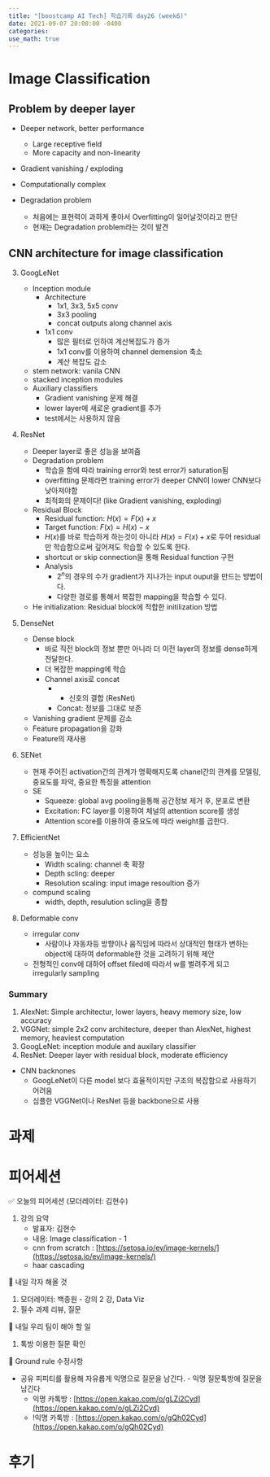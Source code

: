 ```yaml
---
title: "[boostcamp AI Tech] 학습기록 day26 (week6)"
date: 2021-09-07 20:00:00 -0400
categories:
use_math: true
---
```


# Image Classification
## Problem by deeper layer
* Deeper network, better performance
    * Large receptive field
    * More capacity and non-linearity
* Gradient vanishing / exploding

* Computationally complex

* Degradation problem
    * 처음에는 표현력이 과하게 좋아서 Overfitting이 일어날것이라고 판단
    * 현재는 Degradation problem라는 것이 발견

## CNN architecture for image classification
3. GoogLeNet
    * Inception module
        * Architecture
            * 1x1, 3x3, 5x5 conv
            * 3x3 pooling
            * concat outputs along channel axis
        * 1x1 conv
            * 많은 필터로 인하여 계산복잡도가 증가
            * 1x1 conv를 이용하여 channel demension 축소
            * 계산 복잡도 감소
    * stem network: vanila CNN
    * stacked inception modules
    * Auxiliary classifiers
        * Gradient vanishing 문제 해결
        * lower layer에 새로운 gradient를 추가
        * test에서는 사용하지 않음

4. ResNet
    * Deeper layer로 좋은 성능을 보여줌
    * Degradation problem
        * 학습을 함에 따라 training error와 test error가 saturation됨
        * overfitting 문제라면 training error가 deeper CNN이 lower CNN보다 낮아져야함
        * 최적화의 문제이다! (like Gradient vanishing, exploding)
    * Residual Block
        * Residual function: $H(x)=F(x)+x$
        * Target function: $F(x)=H(x)-x$
        * $H(x)$를 바로 학습하게 하는것이 아니라 $H(x)=F(x)+x$로 두어 residual만 학습함으로써 깊어져도 학습할 수 있도록 한다.
        * shortcut or skip connection을 통해 Residual function 구현
        * Analysis
            * $2^{n}$의 경우의 수가 gradient가 지나가는 input ouput을 만드는 방법이다.
            * 다양한 경로를 통해서 복잡한 mapping을 학습할 수 있다.
    * He initialization: Residual block에 적합한 initilization 방법

5. DenseNet
    * Dense block
        * 바로 직전 block의 정보 뿐만 아니라 더 이전 layer의 정보를 dense하게 전달한다.
        * 더 복잡한 mapping에 학습
        * Channel axis로 concat
            * + 신호의 결합 (ResNet)
            * Concat: 정보를 그대로 보존
    * Vanishing gradient 문제를 감소
    * Feature propagation을 강화
    * Feature의 재사용

6. SENet
    * 현재 주어진 activation간의 관계가 명확해지도록 chanel간의 관계를 모델링, 중요도를 파악, 중요한 특징을 attention
    * SE
        * Squeeze: global avg pooling을통해 공간정보 제거 후, 분포로 변환
        * Excitation: FC layer를 이용하여 체널의 attention score를 생성
        * Attention score를 이용하여 중요도에 따라 weight를 곱한다.

7. EfficientNet
    * 성능을 높이는 요소
        * Width scaling: channel 축 확장
        * Depth scling: deeper
        * Resolution scaling: input image resoultion 증가
    * compund scaling
        * width, depth, resulution scling을 종합

8. Deformable conv
    * irregular conv
        * 사람이나 자동차등 방향이나 움직임에 따라서 상대적인 형태가 변하는 object에 대하여 deformable한 것을 고려하기 위해 제안
    * 전형적인 conv에 대하어 offset filed에 따라서 w를 벌려주게 되고 irregularly sampling

### Summary
1. AlexNet: Simple architectur, lower layers, heavy memory size, low accuracy
2. VGGNet: simple 2x2 conv architecture, deeper than AlexNet, highest memory, heaviest computation
3. GoogLeNet: inception module and auxilary classifier
4. ResNet: Deeper layer with residual block, moderate efficiency
* CNN backnones
    * GoogLeNet이 다른 model 보다 효율적이지만 구조의 복잡함으로 사용하기 어려움
    * 심플한 VGGNet이나 ResNet 등을 backbone으로 사용

# 과제

# 피어세션
✅ 오늘의 피어세션 (모더레이터: 김현수)

1. 강의 요약
    - 발표자: 김현수
    - 내용: Image classification - 1
    - cnn from scratch : [https://setosa.io/ev/image-kernels/](https://setosa.io/ev/image-kernels/)
    - haar cascading

📢 내일 각자 해올 것

1. 모더레이터: 백종원 - 강의 2 강, Data Viz
2. 필수 과제 리뷰, 질문

📢 내일 우리 팀이 해야 할 일

1. 톡방 이용한 질문 확인

📢 Ground rule 수정사항

- 공유 피피티를 활용해 자유롭게 익명으로 질문을 남긴다. - 익명 질문톡방에 질문을 남긴다
    - 익명 카톡방 : [https://open.kakao.com/o/gLZi2Cyd](https://open.kakao.com/o/gLZi2Cyd)
    - !익명 카톡방 : [https://open.kakao.com/o/gQh02Cyd](https://open.kakao.com/o/gQh02Cyd)

# 후기